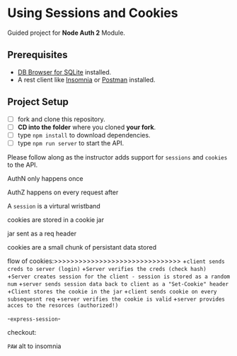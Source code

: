 # Using Sessions and Cookies

Guided project for **Node Auth 2** Module.

## Prerequisites

- [DB Browser for SQLite](https://sqlitebrowser.org) installed.
- A rest client like [Insomnia](https://insomnia.rest/download/) or [Postman](https://www.getpostman.com/downloads/) installed.

## Project Setup

- [ ] fork and clone this repository.
- [ ] **CD into the folder** where you cloned **your fork**.
- [ ] type `npm install` to download dependencies.
- [ ] type `npm run server` to start the API.

Please follow along as the instructor adds support for `sessions` and `cookies` to the API.


AuthN only happens once

AuthZ happens on every request after

A `session` is a virtural wristband

cookies are stored in a cookie jar

jar sent as a req header

cookies are a small chunk of persistant data stored 

flow of cookies:>>>>>>>>>>>>>>>>>>>>>>>>>>>>>>>
+`client sends creds to server (login)`
+`Server verifies the creds (check hash)`
+`Server creates session for the client - session is stored as a random num`
+`server sends session data back to client as a "Set-Cookie" header`
+`Client stores the cookie in the jar`
+`client sends cookie on every subsequesnt req`
+`server verifies the cookie is valid`
+`server provides acces to the resorces (authorized!)`

-`express-session`-


checkout:

`PAW` alt to insomnia